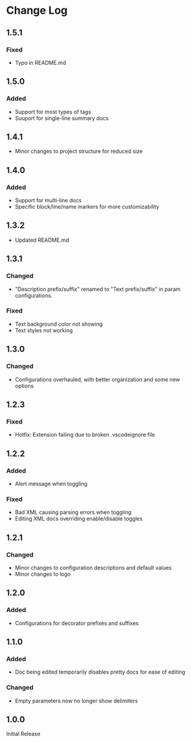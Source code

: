 # Change Log

## 1.5.1

### Fixed

- Typo in README.md

## 1.5.0

### Added

- Support for most types of tags
- Suuport for single-line summary docs

## 1.4.1

- Minor changes to project structure for reduced size

## 1.4.0

### Added

- Support for multi-line docs
- Specific block/line/name markers for more customizability

## 1.3.2

- Updated README.md

## 1.3.1

### Changed

- "Description prefix/suffix" renamed to "Text prefix/suffix" in param configurations.

### Fixed

- Text background color not showing
- Text styles not working

## 1.3.0

### Changed

- Configurations overhauled, with better organization and some new options

## 1.2.3

### Fixed

- Hotfix: Extension failing due to broken .vscodeignore file

## 1.2.2

### Added

- Alert message when toggling

### Fixed

- Bad XML causing parsing errors when toggling
- Editing XML docs overriding enable/disable toggles

## 1.2.1

### Changed

- Minor changes to configuration descriptions and default values
- Minor changes to logo

## 1.2.0

### Added

- Configurations for decorator prefixes and suffixes

## 1.1.0

### Added

- Doc being edited temporarily disables pretty docs for ease of editing

### Changed

- Empty parameters now no longer show delimiters

## 1.0.0

Initial Release
